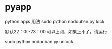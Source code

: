 pyapp
=====

python apps 
用法
sudo python nodouban.py lock

默认22：00-23：00 可以上网，如果上不了，请运行

sudo python nodouban.py unlock
